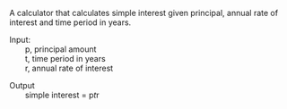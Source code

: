 A calculator that calculates simple interest given principal, annual rate of interest and time period in years.

Input:  
&emsp;&emsp;p, principal amount   
&emsp;&emsp;t, time period in years   
&emsp;&emsp;r, annual rate of interest  
   
Output  
&emsp;&emsp;simple interest = p*t*r
